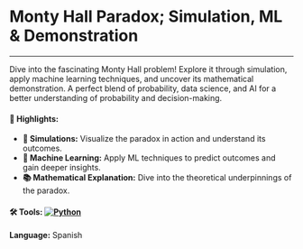 # Monty Hall Paradox; Simulation, ML & Demonstration

---

Dive into the fascinating Monty Hall problem! Explore it through simulation, apply machine learning techniques, and uncover its mathematical demonstration. A perfect blend of probability, data science, and AI for a better understanding of probability and decision-making.

#### 🚩 Highlights:

- **🎲 Simulations:** Visualize the paradox in action and understand its outcomes.
- **🤖 Machine Learning:** Apply ML techniques to predict outcomes and gain deeper insights.
- **📚 Mathematical Explanation:** Dive into the theoretical underpinnings of the paradox.

#### 🛠️ Tools:  [![Python](https://img.shields.io/badge/Python-3776AB?logo=python&logoColor=fff)](#)

**Language:** Spanish
